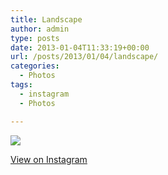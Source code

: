 ```yaml
---
title: Landscape
author: admin
type: posts
date: 2013-01-04T11:33:19+00:00
url: /posts/2013/01/04/landscape/
categories:
  - Photos
tags:
  - instagram
  - Photos

---
```

![][1]

<p class="view-instagram">
  <a href="http://instagr.am/p/UD2ZaHqlgc/">View on Instagram</a>
</p>

 [1]: https://lobban.org/wordpress//HLIC/6ef4f309975e4460aa85fbc9d8ccb60a.jpg